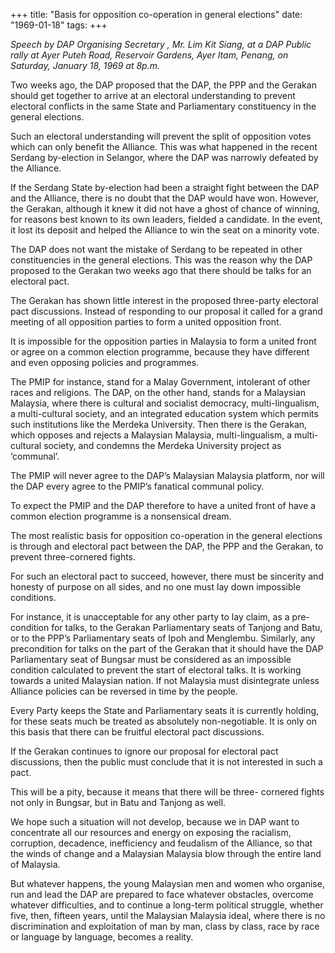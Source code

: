 +++ 
title: "Basis for opposition co-operation in general elections"
date: "1969-01-18"
tags:
+++

_Speech by DAP Organising Secretary , Mr. Lim Kit Siang, at a DAP Public rally at Ayer Puteh Road, Reservoir Gardens, Ayer Itam, Penang, on Saturday, January 18, 1969 at 8p.m._

Two weeks ago, the DAP proposed that the DAP, the PPP and the Gerakan should get together to arrive at an electoral understanding to prevent electoral conflicts in the same State and Parliamentary constituency in the general elections.

Such an electoral understanding will prevent the split of opposition votes which can only benefit the Alliance. This was what happened in the recent Serdang by-election in Selangor, where the DAP was narrowly defeated by the Alliance.
	
If the Serdang State by-election had been a straight fight between the DAP and the Alliance, there is no doubt that the DAP would have won. However, the Gerakan, although it knew it did not have a ghost of chance of winning, for reasons best known to its own leaders, fielded a candidate. In the event, it lost its deposit and helped the Alliance to win the seat on a minority vote.
	
The DAP does not want the mistake of Serdang to be repeated in other constituencies in the general elections. This was the reason why the DAP proposed to the Gerakan two weeks ago that there should be talks for an electoral pact.</u>
	
The Gerakan has shown little interest in the proposed three-party electoral pact discussions. Instead of responding to our proposal it called for a grand meeting of all opposition parties to form a united opposition front.
	
It is impossible for the opposition parties in Malaysia to form a united front or agree on a common election programme, because they have different and even opposing policies and programmes.
	
The PMIP for instance, stand for a Malay Government, intolerant of other races and religions. The DAP, on the other hand, stands for a Malaysian Malaysia, where there is cultural and socialist democracy, multi-lingualism, a multi-cultural society, and an integrated education system which permits such institutions like the Merdeka University. Then there is the Gerakan, which opposes and rejects a Malaysian Malaysia, multi-lingualism, a multi-cultural society, and condemns the Merdeka University project as ‘communal’.
	
The PMIP will never agree to the DAP’s Malaysian Malaysia platform, nor will the DAP every agree to the PMIP’s fanatical communal policy.
	
To expect the PMIP and the DAP therefore to have a united front of have a common election programme is a nonsensical dream.
	
The most realistic basis for opposition co-operation in the general elections is through and electoral pact between the DAP, the PPP and the Gerakan, to prevent three-cornered fights. 
	
For such an electoral pact to succeed, however, there must be sincerity and honesty of purpose on all sides, and no one must lay down impossible conditions.
	
For instance, it is unacceptable for any other party to lay claim, as a pre-condition for talks, to the Gerakan Parliamentary seats of Tanjong and Batu, or to the PPP’s Parliamentary seats of Ipoh and Menglembu. Similarly, any precondition for talks on the part of the Gerakan that it should have the DAP Parliamentary seat of Bungsar must be considered as an impossible condition calculated to prevent the start of electoral talks. It is working towards a united Malaysian nation. If not Malaysia must disintegrate unless Alliance policies can be reversed in time by the people.
	
Every Party keeps the State and Parliamentary seats it is currently holding, for these seats much be treated as absolutely non-negotiable. It is only on this basis that there can be fruitful electoral pact discussions.
	
If the Gerakan continues to ignore our proposal for electoral pact discussions, then the public must conclude that it is not interested in such a pact.
	
This will be a pity, because it means that there will be three- cornered fights not only in Bungsar, but in Batu and Tanjong as well.
	
We hope such a situation will not develop, because we in DAP want to concentrate all our resources and energy on exposing the racialism, corruption, decadence, inefficiency and feudalism of the Alliance, so that the winds of change and a Malaysian Malaysia blow through the entire land of Malaysia.
	
But whatever happens, the young Malaysian men and women who organise, run and lead the DAP are prepared to face whatever obstacles, overcome whatever difficulties, and to continue a long-term political struggle, whether five, then, fifteen years, until the Malaysian Malaysia ideal, where there is no discrimination and exploitation of man by man, class by class, race by race or language by language, becomes a reality. 
